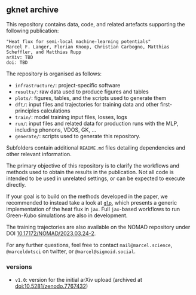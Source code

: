 ## gknet archive

This repository contains data, code, and related artefacts supporting the following publication:

```
"Heat flux for semi-local machine-learning potentials"
Marcel F. Langer, Florian Knoop, Christian Carbogno, Matthias Scheffler, and Matthias Rupp
arXiv: TBD
doi: TBD
```

The repository is organised as follows:

- `infrastructure/`: project-specific software
- `results/`: raw data used to produce figures and tables
- `plots/`: figures, tables, and the scripts used to generate them
- `dft/`: input files and trajectories for training data and other first-principles calculations
- `train/`: model training input files, losses, logs
- `run/`: input files and related data for production runs with the MLP, including phonons, VDOS, GK, ...
- `generate/`: scripts used to generate this repository.

Subfolders contain additional `README.md` files detailing dependencies and other relevant information.

The primary objective of this repository is to clarify the workflows and methods used to obtain the results in the publication. Not all code is intended to be used in unrelated settings, or can be expected to execute directly.

If your goal is to build on the methods developed in the paper, we recommended to instead take a look at [`glp`](https://github.com/sirmarcel/glp), which presents a generic implementation of the heat flux in `jax`. Full `jax`-based workflows to run Green-Kubo simulations are also in development.

The training trajectories are also available on the NOMAD repository under DOI [10.17172/NOMAD/2023.03.24-2](https://doi.org/10.17172/NOMAD/2023.03.24-2).

For any further questions, feel free to contact `mail@marcel.science`, `@marceldotsci` on twitter, or `@marcel@sigmoid.social`.

### versions

- `v1.0`: version for the initial arXiv upload (archived at [doi:10.5281/zenodo.7767432](https://doi.org/10.5281/zenodo.7767432))
